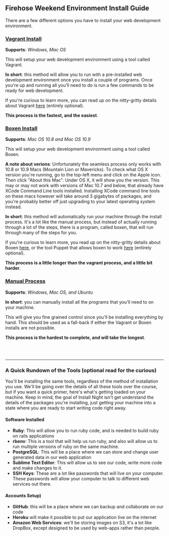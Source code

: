 Firehose Weekend Environment Install Guide
---------------

There are a few different options you have to install your web development environment.

### [Vagrant Install](https://github.com/kenmazaika/firehose-vagrant)

**Supports**: _Windows, Mac OS_

This will setup your web development environment using a tool called Vagrant.  

**In short**: this method will allow you to run with a pre-installed web development environment once you install a couple of programs.  Once you're up and running all you'll need to do is run a few commands to be ready for web development.

If you're curious to learn more, you can read up on the nitty-gritty details about Vagrant [here](http://www.vagrantup.com/) (entirely optional).

**This process is the fastest, and the easiest**.

### [Boxen Install](http://github.com/kenmazaika/firehose-boxen)

**Supports**: _Mac OS 10.8 and Mac OS 10.9_

This will setup your web development environment using a tool called Boxen.  

**A note about verions**: Unfortunately the seamless process only works with 10.8 or 10.9 Macs (Mountain Lion or Mavericks).  To check what OS X version you're running, go to the top-left menu and click on the Apple icon.  Then click "About this Mac".  Under OS X, it will show you the version.  This may or may not work with versions of Mac 10.7 and below, that already have XCode Command Line tools installed.  Installing XCode command line tools on these macs however will take around 3 gigabytes of packages, and you're probably better off just upgrading to your latest operating system instead.

**In short**: this method will automatically run your machine through the install process.  It's a lot like the manual process, but instead of actually running through a lot of the steps, there is a program, called boxen, that will run through many of the steps for you.

If you're curious to learn more, you read up on the nitty-gritty details about Boxen [here](http://boxen.github.com/), or the tool Puppet that allows boxen to work [here](http://puppetlabs.com/puppet/what-is-puppet) (entirely optional).

**This process is a little longer than the vagrant process, and a little bit harder**.


### [Manual Process](manual.md)
**Supports**: _Windows, Mac OS, and Ubuntu_  

**In short**: you can manually install all the programs that you'll need to on your machine.

This will give you fine grained control since you'll be installing everything by hand.  This should be used as a fall-back if either the Vagrant or Boxen installs are not possible.

**This process is the hardest to complete, and will take the longest**.

<br /><br />

---------------------------------------

### A Quick Rundown of the Tools (optional read for the curious)

You'll be installing the same tools, regardless of the method of installation you use.  We'll be going over the details of all these tools over the course, but if you want a quick primer, here's what's getting loaded on your machine.  Keep in mind, the goal of Install Night isn't get understand the details of the packages you're installing, just getting your machine into a state where you are ready to start writing code right away.

#### Software Installed

* **Ruby**:  This will allow you to run ruby code, and is needed to build ruby on rails applications
* **rbenv**:  This is a tool that will help us run ruby, and also will allow us to run multiple versions of ruby on the same machine.
* **PostgreSQL**:  This will be a place where we can store and change user generated data in our web application
* **Sublime Text Editor**:  This will allow us to see our code, write more code and make changes to it.
* **SSH Keys**:  These are a lot like passwords that will live on your computer.  These passwords will allow your computer to talk to different web services out there.

#### Accounts Setup)

* **GitHub**: this will be a place where we can backup and collaborate on our code
* **Heroku** will make it possible to put our application live on the internet
* **Amazon Web Services**: we'll be storing images on S3, it's a lot like DropBox, except designed to be used by web-apps rather than people.


